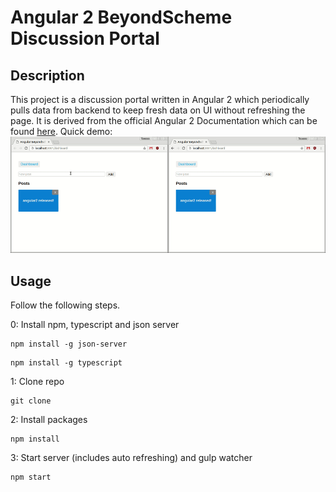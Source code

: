 # Angular 2 BeyondScheme Discussion Portal

## Description
This project is a discussion portal written in Angular 2 which periodically pulls data from backend to keep fresh data on UI without refreshing the page.
It is derived from the official Angular 2 Documentation which can be found [here](https://angular.io/docs/ts/latest/tutorial/).
Quick demo:
<img src="/demo.gif"/>


## Usage
Follow the following steps.

0: Install npm, typescript and json server
```
npm install -g json-server
```
```
npm install -g typescript
```
1: Clone repo
```
git clone
```
2: Install packages
```
npm install
```
3: Start server (includes auto refreshing) and gulp watcher
```
npm start
```
